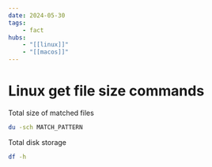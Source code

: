```yaml
---
date: 2024-05-30
tags:
    - fact
hubs:
    - "[[linux]]"
    - "[[macos]]"
---
```


# Linux get file size commands

Total size of matched files
```bash
du -sch MATCH_PATTERN
```

Total disk storage
```bash
df -h
```

